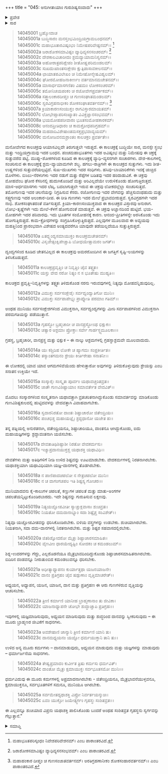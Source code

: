 +++
title = "045: ಅನುಗೀತಾಯಾಂ ಗುರುಶಿಷ್ಯಸಂವಾದಃ"
+++

<details><summary>ಪ್ರವೇಶ</summary>


।।   ಓಂ ಓಂ ನಮೋ ನಾರಾಯಣಾಯ।।   ಶ್ರೀ ವೇದವ್ಯಾಸಾಯ ನಮಃ ।।

ಶ್ರೀ ಕೃಷ್ಣದ್ವೈಪಾಯನ ವೇದವ್ಯಾಸ ವಿರಚಿತ  

**ಶ್ರೀ ಮಹಾಭಾರತ**

**ಅಶ್ವಮೇಧಿಕ ಪರ್ವ**

**ಅಶ್ವಮೇಧಿಕ ಪರ್ವ**

**ಅಧ್ಯಾಯ 45**


</details>

<details><summary>ಸಾರ</summary>
ಕೃಷ್ಣನು ಅರ್ಜುನನಿಗೆ ಮೋಕ್ಷ ವಿಷಯಕ ಗುರು-ಶಿಷ್ಯರ ಸಂವಾದವನ್ನು ಮುಂದುವರಿಸಿ ಹೇಳಿದುದು (1-25).

</details>

> 14045001 ಬ್ರಹ್ಮೋವಾಚ  
14045001a ಬುದ್ಧಿಸಾರಂ ಮನಸ್ತಂಭಮಿಂದ್ರಿಯಗ್ರಾಮಬಂಧನಮ್।  
14045001c ಮಹಾಭೂತಾರವಿಷ್ಕಂಭಂ ನಿಮೇಷಪರಿವೇಷ್ಟನಮ್।।  [^1]  
14045002a ಜರಾಶೋಕಸಮಾವಿಷ್ಟಂ ವ್ಯಾಧಿವ್ಯಸನಸಂಚರಮ್।  [^2]  
14045002c ದೇಶಕಾಲವಿಚಾರೀದಂ ಶ್ರಮವ್ಯಾಯಾಮನಿಸ್ವನಮ್।।  
14045003a ಅಹೋರಾತ್ರಪರಿಕ್ಷೇಪಂ ಶೀತೋಷ್ಣಪರಿಮಂಡಲಮ್।  
14045003c ಸುಖದುಃಖಾಂತಸಂಕ್ಲೇಶಂ ಕ್ಷುತ್ಪಿಪಾಸಾವಕೀಲನಮ್।।  
14045004a ಛಾಯಾತಪವಿಲೇಖಂ ಚ ನಿಮೇಷೋನ್ಮೇಷವಿಹ್ವಲಮ್।  
14045004c ಘೋರಮೋಹಜನಾಕೀರ್ಣಂ ವರ್ತಮಾನಮಚೇತನಮ್।।  
14045005a ಮಾಸಾರ್ಧಮಾಸಗಣಿತಂ ವಿಷಮಂ ಲೋಕಸಂಚರಮ್।  
14045005c ತಮೋನಿಚಯಪಂಕಂ ಚ ರಜೋವೇಗಪ್ರವರ್ತಕಮ್।।  
14045006a ಸತ್ತ್ವಾಲಂಕಾರದೀಪ್ತಂ ಚ ಗುಣಸಂಘಾತಮಂಡಲಮ್।  
14045006c ಸ್ವರವಿಗ್ರಹನಾಭೀಕಂ ಶೋಕಸಂಘಾತವರ್ತನಮ್।।  [^3]  
14045007a ಕ್ರಿಯಾಕಾರಣಸಂಯುಕ್ತಂ ರಾಗವಿಸ್ತಾರಮಾಯತಮ್।  
14045007c ಲೋಭೇಪ್ಸಾಪರಿಸಂಖ್ಯಾತಂ ವಿವಿಕ್ತಜ್ಞಾನಸಂಭವಮ್।।  
14045008a ಭಯಮೋಹಪರೀವಾರಂ ಭೂತಸಂಮೋಹಕಾರಕಮ್।  
14045008c ಆನಂದಪ್ರೀತಿಧಾರಂ ಚ ಕಾಮಕ್ರೋಧಪರಿಗ್ರಹಮ್।।  
14045009a ಮಹದಾದಿವಿಶೇಷಾಂತಮಸಕ್ತಪ್ರಭವಾವ್ಯಯಮ್।  
14045009c ಮನೋಜವನಮಶ್ರಾಂತಂ ಕಾಲಚಕ್ರಂ ಪ್ರವರ್ತತೇ।।

ಮನೋವೇಗದ ಕಾಲಚಕ್ರವು ಆಯಾಸವಿಲ್ಲದೇ ತಿರುಗುತ್ತಲೇ ಇರುತ್ತದೆ. ಈ ಕಾಲಚಕ್ರಕ್ಕೆ ಬುದ್ಧಿಯೇ ಸಾರ, ಮನಸ್ಸೇ ಸ್ಥಂಭ ಮತ್ತು ಇಂದ್ರಿಯಗ್ರಾಮವು ಇದರ ಬಂಧನ. ಪಂಚಮಹಾಭೂತಗಳು ಇದರ ಅವಿಷ್ಕಂಭ ಮತ್ತು ನಿಮೇಷವು ಈ ಚಕ್ರಕ್ಕೆ ಸುತ್ತುವರೆದ ಪಟ್ಟಿ. ಮುಪ್ಪು-ಶೋಕಗಳಿಂದ ಕೂಡಿದ ಈ ಕಾಲಚಕ್ರಕ್ಕೆ ವ್ಯಾಧಿ-ವ್ಯಸನಗಳೇ ಸಂಚಾರಗಳು. ದೇಶ-ಕಾಲಗಳಲ್ಲಿ ಸಂಚರಿಸುವ ಈ ಕಾಲಚಕ್ರಕ್ಕೆ ಶ್ರಮ-ವ್ಯಾಯಾಮಗಳೇ ಶಬ್ಧ. ಹಗಲು-ರಾತ್ರಿಗಳೇ ಈ ಕಾಲಚಕ್ರದ ಸುತ್ತುಗಳು. ಇದು ಶೀತ-ಉಷ್ಣಗಳಿಂದ ಸುತ್ತುವರೆಯಲ್ಪಟ್ಟಿದೆ. ಸುಖ-ದುಃಖಗಳು ಇದರ ಸಂಧಿಗಳು. ಹಸಿವು-ಬಾಯಾರಿಕೆಗಳು ಇದಕ್ಕೆ ಚುಚ್ಚಿದ ಮೊಳೆಗಳು. ಬಿಸಿಲು-ನೆರಳುಗಳು ಇದರ ನಡುಗೆ ಮತ್ತು ರೆಪ್ಪೆಗಳ ಬಡಿತವು ಇದರ ಹಂದಾಡುವಿಕೆ. ಈ ಚಕ್ರವು ಮೋಹವೆಂಬ ಘೋರ ಕೆಸರಿನಲ್ಲಿ ಹುದುಗಿಕೊಂಡಿದೆ ಮತ್ತು ಅರಿವಿಲ್ಲದೆಯೇ ಉರುಳಿಕೊಂಡು ಹೋಗುತ್ತಿರುತ್ತದೆ. ಮಾಸ-ಅರ್ಧಮಾಸಗಳು ಇದರ ಲೆಖ್ಕ. ಬದಲಾಗುತ್ತಲೇ ಇರುವ ಈ ಚಕ್ರವು ಲೋಕದಲ್ಲೆಲ್ಲಾ ಸಂಚರಿಸುತ್ತದೆ. ತಮೋಗುಣವು ಇದರ ಚಲನೆಯನ್ನು ನಿಗ್ರಹಿಸುವ ಕೆಸರು. ರಜೋಗುಣವು ಇದರ ವೇಗವನ್ನು ಹೆಚ್ಚಿಸುವಂಥಹುದು ಮತ್ತು ಸತ್ತ್ವಗುಣವು ಇದರ ಅಲಂಕಾರ-ದೀಪ. ಈ ರೀತಿ ಗುಣಗಳು ಇದರ ಮೇಲೆ ಪ್ರಭಾವಬೀರುತ್ತವೆ. ಸ್ವರವಿಗ್ರಹಗಳೇ ಇದರ ನಾಭಿ. ಶೋಕಸಂಘಾತದಂತೆ ವರ್ತಿಸುತ್ತದೆ. ಕ್ರಿಯಾ-ಕಾರಣಸಂಯುಕ್ತವಾದ ಈ ಕಾಲಚಕ್ರದ ವಿಸ್ತಾರವು ಅನುರಾಗ. ಲೋಭ-ತೃಷ್ಣೆಗಳೇ ಇದು ಮೇಲೆ-ಕೆಳಗೆ ಹೋಗುವಂತೆ ಮಾಡುತ್ತವೆ. ಈ ಚಕ್ರವು ಅಜ್ಞಾನದಿಂದ ಹುಟ್ಟಿದೆ. ಭಯ-ಮೋಹಗಳೇ ಇದರ ಪರಿವಾರವು. ಇದು ಭೂತಗಳ ಸಂಮೋಹನಕ್ಕೆ ಕಾರಣ. ಆನಂದ-ಪ್ರೀತಿಗಳನ್ನೇ ಅರಸಿಕೊಂಡು ಇದು ಹೋಗುತ್ತಿರುತ್ತದೆ. ಕಾಮ-ಕ್ರೋಧಗಳನ್ನು ಸಂಗ್ರಹಿಸಿಕೊಳ್ಳುತ್ತಿರುತ್ತದೆ. ಎಲ್ಲವುಗಳ ಮೂಲವಾದ ಈ ಅವ್ಯಯವು ಮಹತ್ತಿನಿಂದ ಪ್ರಾರಂಭವಾಗಿ ವಿಶೇಷದ ಅಂತ್ಯದವರೆಗೂ ಯಾವುದೇ ತಡೆಯಿಲ್ಲದೆಯೂ ಸುತ್ತುತ್ತಿರುತ್ತದೆ.

> 14045010a ಏತದ್ದ್ವಂದ್ವಸಮಾಯುಕ್ತಂ ಕಾಲಚಕ್ರಮಚೇತನಮ್।  
14045010c ವಿಸೃಜೇತ್ಸಂಕ್ಷಿಪೇಚ್ಚಾಪಿ ಬೋಧಯೇತ್ಸಾಮರಂ ಜಗತ್।।

ದ್ವಂದ್ವಗಳಿಂದ ಕೂಡಿದ ಚೇತನವಿಲ್ಲದ ಈ ಕಾಲಚಕ್ರವು ಅಮರರೊಂದಿಗಿನ ಈ ಜಗತ್ತಿಗೆ ಸೃಷ್ಟಿ-ಲಯಗಳನ್ನು ತಿಳಿಸಿಕೊಡುತ್ತದೆ.

> 14045011a ಕಾಲಚಕ್ರಪ್ರವೃತ್ತಿಂ ಚ ನಿವೃತ್ತಿಂ ಚೈವ ತತ್ತ್ವತಃ।  
14045011c ಯಸ್ತು ವೇದ ನರೋ ನಿತ್ಯಂ ನ ಸ ಭೂತೇಷು ಮುಹ್ಯತಿ।।

ಕಾಲಚಕ್ರದ ಪ್ರವೃತ್ತಿ-ನಿವೃತ್ತಿಗಳನ್ನು ತತ್ತ್ವತಃ ತಿಳಿದುಕೊಂಡ ನರನು ಇರುವವುಗಳಲ್ಲಿ ನಿತ್ಯವೂ ಮೋಹವನ್ನಿಡುವುದಿಲ್ಲ.

> 14045012a ವಿಮುಕ್ತಃ ಸರ್ವಸಂಕ್ಲೇಶೈಃ ಸರ್ವದ್ವಂದ್ವಾತಿಗೋ ಮುನಿಃ।  
14045012c ವಿಮುಕ್ತಃ ಸರ್ವಪಾಪೇಭ್ಯಃ ಪ್ರಾಪ್ನೋತಿ ಪರಮಾಂ ಗತಿಮ್।।

ಅಂಥಹ ಮುನಿಯು ಸರ್ವಸಂಕ್ಲೇಶಗಳಿಂದ ವಿಮುಕ್ತನಾಗಿ, ಸರ್ವದ್ವಂದ್ವಗಳನ್ನು ಮೀರಿ ಸರ್ವಪಾಪಗಳಿಂದ ವಿಮುಕ್ತನಾಗಿ ಪರಮಗತಿಯನ್ನು ಪಡೆಯುತ್ತಾನೆ.

> 14045013a ಗೃಹಸ್ಥೋ ಬ್ರಹ್ಮಚಾರೀ ಚ ವಾನಪ್ರಸ್ಥೋಽಥ ಭಿಕ್ಷುಕಃ।  
14045013c ಚತ್ವಾರ ಆಶ್ರಮಾಃ ಪ್ರೋಕ್ತಾಃ ಸರ್ವೇ ಗಾರ್ಹಸ್ಥ್ಯಮೂಲಕಾಃ।।

ಗ್ರಹಸ್ಥ, ಬ್ರಹ್ಮಚಾರೀ, ವಾನಪ್ರಸ್ಥ ಮತ್ತು ಭಿಕ್ಷುಕ – ಈ ನಾಲ್ಕು ಆಶ್ರಮಗಳಲ್ಲಿ ಗ್ರಹಸ್ಥಾಶ್ರಮವೇ ಮೂಲವಾದುದು.

> 14045014a ಯಃ ಕಶ್ಚಿದಿಹ ಲೋಕೇ ಚ ಹ್ಯಾಗಮಃ ಸಂಪ್ರಕೀರ್ತಿತಃ।  
14045014c ತಸ್ಯಾಂತಗಮನಂ ಶ್ರೇಯಃ ಕೀರ್ತಿರೇಷಾ ಸನಾತನೀ।।

ಈ ಲೋಕದಲ್ಲಿ ಯಾವ ಯಾವ ಆಗಮಗಳಿವೆಯೆಂದು ಹೇಳುತ್ತಾರೋ ಅವುಗಳನ್ನು ತಿಳಿದುಕೊಳ್ಳುವುದು ಶ್ರೇಯಸ್ಸು ಎಂಬ ಸನಾತನ ಉಕ್ತಿಯೇ ಇದೆ.

> 14045015a ಸಂಸ್ಕಾರೈಃ ಸಂಸ್ಕೃತಃ ಪೂರ್ವಂ ಯಥಾವಚ್ಚರಿತವ್ರತಃ।  
14045015c ಜಾತೌ ಗುಣವಿಶಿಷ್ಟಾಯಾಂ ಸಮಾವರ್ತೇತ ವೇದವಿತ್।।

ಮೊದಲು ಸಂಸ್ಕಾರಗಳಿಂದ ಸಂಸ್ಕೃತನಾಗಿ ಯಥಾವತ್ತಾಗಿ ವ್ರತಚರಿತನಾಗಿದ್ದುಕೊಂಡು ಸಮಾವರ್ತವನ್ನು ಮಾಡಿಕೊಂಡು ಗುಣವಿಶಿಷ್ಟಕುಲದಲ್ಲಿ ಹುಟ್ಟಿದವಳನ್ನು ವೇದವತ್ತಾಗಿ ವಿವಾಹವಾಗಬೇಕು.

> 14045016a ಸ್ವದಾರನಿರತೋ ದಾಂತಃ ಶಿಷ್ಟಾಚಾರೋ ಜಿತೇಂದ್ರಿಯಃ।  
14045016c ಪಂಚಭಿಶ್ಚ ಮಹಾಯಜ್ಞೈಃ ಶ್ರದ್ದಧಾನೋ ಯಜೇತ ಹ।।

ತನ್ನ ಪತ್ನಿಯಲ್ಲಿ ಅನುರತನಾಗಿ, ಜಿತೇಂದ್ರಿಯನೂ, ಶಿಷ್ಟಾಚಾರಿಯೂ, ದಾಂತನೂ ಆಗಿದ್ದುಕೊಂಡು, ಐದು ಮಹಾಯಜ್ಞಗಳನ್ನು ಶ್ರದ್ಧಾವಂತನಾಗಿ ಯಜಿಸಬೇಕು.

> 14045017a ದೇವತಾತಿಥಿಶಿಷ್ಟಾಶೀ ನಿರತೋ ವೇದಕರ್ಮಸು।  
14045017c ಇಜ್ಯಾಪ್ರದಾನಯುಕ್ತಶ್ಚ ಯಥಾಶಕ್ತಿ ಯಥಾವಿಧಿ।।

ದೇವತೆಗಳು ಮತ್ತು ಅತಿಥಿಗಳಿಗೆ ನೀಡಿ ಉಳಿದ ಶಿಷ್ಟವನ್ನು ಊಟಮಾಡಬೇಕು. ವೇದಕರ್ಮಗಳಲ್ಲಿ ನಿರತನಾಗಿರಬೇಕು. ಯಥಾಶಕ್ತಿಯಾಗಿ ಯಥಾವಿಧಿಯಾಗಿ ಯಜ್ಞ-ದಾನಗಳಲ್ಲಿ ತೊಡಗಿರಬೇಕು.

> 14045018a ನ ಪಾಣಿಪಾದಚಪಲೋ ನ ನೇತ್ರಚಪಲೋ ಮುನಿಃ।  
14045018c ನ ಚ ವಾಗಂಗಚಪಲ ಇತಿ ಶಿಷ್ಟಸ್ಯ ಗೋಚರಃ।।

ಮುನಿಯಾದವನು ಕೈ-ಕಾಲುಗಳ ಚಪಲತೆ, ಕಣ್ಣುಗಳ ಚಪಲತೆ ಮತ್ತು ಮಾತು-ಅಂಗಗಳ ಚಪಲತೆಯನ್ನಿಟ್ಟುಕೊಂಡಿರಬಾರದು. ಇದೇ ಶಿಷ್ಟನನ್ನು ಗುರುತಿಸುವ ಲಕ್ಷಣವು.

> 14045019a ನಿತ್ಯಯಜ್ಞೋಪವೀತೀ ಸ್ಯಾಚ್ಚುಕ್ಲವಾಸಾಃ ಶುಚಿವ್ರತಃ।  
14045019c ನಿಯತೋ ದಮದಾನಾಭ್ಯಾಂ ಸದಾ ಶಿಷ್ಟೈಶ್ಚ ಸಂವಿಶೇತ್।।

ನಿತ್ಯವೂ ಯಜ್ಞೋಪವೀತವನ್ನು ಧರಿಸಿಕೊಂಡಿರಬೇಕು. ಬಿಳಿಯ ವಸ್ತ್ರಗಳನ್ನು ಉಡಬೇಕು. ಶುಚಿಯಾಗಿರಬೇಕು. ನಿಯತನಾಗಿ, ಸದಾ ದಮ-ದಾನಗಳಲ್ಲಿ ನಿರತನಾಗಿರಬೇಕು. ಮತ್ತು ಶಿಷ್ಟರ ಸಹವಾಸದಲ್ಲಿರಬೇಕು.

> 14045020a ಜಿತಶಿಶ್ನೋದರೋ ಮೈತ್ರಃ ಶಿಷ್ಟಾಚಾರಸಮಾಹಿತಃ।  
14045020c ವೈಣವೀಂ ಧಾರಯೇದ್ಯಷ್ಟಿಂ ಸೋದಕಂ ಚ ಕಮಂಡಲುಮ್।।

ಶಿಶ್ನ-ಉದರಗಳನ್ನು ಗೆದ್ದು, ಎಲ್ಲರೊಡನೆಯೂ ಮೈತ್ರಭಾವದಿಂದಿದ್ದುಕೊಂಡು ಶಿಷ್ಟಾಚಾರಸಮಾಹಿತನಾಗಿರಬೇಕು. ಬಿದಿರಿನ ದಂಡವನ್ನೂ ನೀರುತುಂಬಿದ ಕಮಂಡಲುವನ್ನೂ ಧರಿಸಬೇಕು.

> 14045021a ಅಧೀತ್ಯಾಧ್ಯಾಪನಂ ಕುರ್ಯಾತ್ತಥಾ ಯಜನಯಾಜನೇ।  
14045021c ದಾನಂ ಪ್ರತಿಗ್ರಹಂ ಚೈವ ಷಡ್ಗುಣಾಂ ವೃತ್ತಿಮಾಚರೇತ್।।

ಅಧ್ಯಯನ, ಅಧ್ಯಾಪನ, ಯಜನ, ಯಾಜನ, ದಾನ ಮತ್ತು ಪ್ರತಿಗ್ರಹಣ ಈ ಆರು ಗುಣಗಳಿರುವ ವೃತ್ತಿಯನ್ನು ಆಚರಿಸಬೇಕು.

> 14045022a ತ್ರೀಣಿ ಕರ್ಮಾಣಿ ಯಾನೀಹ ಬ್ರಾಹ್ಮಣಾನಾಂ ತು ಜೀವಿಕಾ।  
14045022c ಯಾಜನಾಧ್ಯಾಪನೇ ಚೋಭೇ ಶುದ್ಧಾಚ್ಚಾಪಿ ಪ್ರತಿಗ್ರಹಃ।।

ಇವುಗಳಲ್ಲಿ ಯಜ್ಞಮಾಡಿಸುವುದು, ಅಧ್ಯಯನ ಮಾಡಿಸುವುದು ಮತ್ತು ಶುದ್ಧರಿಂದ ದಾನವನ್ನು ಸ್ವೀಕರಿಸುವುದು – ಈ ಮೂರು ಬ್ರಾಹ್ಮಣರ ಜೀವಿಕೆಗೆ ಸಾಧನಗಳು.

> 14045023a ಅವಶೇಷಾಣಿ ಚಾನ್ಯಾನಿ ತ್ರೀಣಿ ಕರ್ಮಾಣಿ ಯಾನಿ ತು।  
14045023c ದಾನಮಧ್ಯಯನಂ ಯಜ್ಞೋ ಧರ್ಮಯುಕ್ತಾನಿ ತಾನಿ ತು।।

ಉಳಿದ ಅನ್ಯ ಮೂರು ಕರ್ಮಗಳು – ದಾನಮಾಡುವುದು, ಅಧ್ಯಯನ ಮಾಡುವುದು ಮತ್ತು ಯಜ್ಞಗಳನ್ನು ಮಾಡುವುದು – ಧರ್ಮಾರ್ಜನೆಯ ಸಾಧನಗಳು.

> 14045024a ತೇಷ್ವಪ್ರಮಾದಂ ಕುರ್ವೀತ ತ್ರಿಷು ಕರ್ಮಸು ಧರ್ಮವಿತ್।  
14045024c ದಾಂತೋ ಮೈತ್ರಃ ಕ್ಷಮಾಯುಕ್ತಃ ಸರ್ವಭೂತಸಮೋ ಮುನಿಃ।।

ಧರ್ಮವಿದುವು ಈ ಮೂರು ಕರ್ಮಗಳಲ್ಲಿ ಅಪ್ರಮಾದನಾಗಿರಬೇಕು - ಜಿತೇಂದ್ರಿಯನೂ, ಮೈತ್ರಭಾವನೆಯುಳ್ಳವನೂ, ಕ್ಷಮಾಯುಕ್ತನೂ, ಸರ್ವಭೂತಗಳಿಗೆ ಸಮನೂ, ಮುನಿಯೂ ಆಗಿರಬೇಕು.

> 14045025a ಸರ್ವಮೇತದ್ಯಥಾಶಕ್ತಿ ವಿಪ್ರೋ ನಿರ್ವರ್ತಯನ್ಶುಚಿಃ।  
14045025c ಏವಂ ಯುಕ್ತೋ ಜಯೇತ್ಸ್ವರ್ಗಂ ಗೃಹಸ್ಥಃ ಸಂಶಿತವ್ರತಃ।।

ಈ ಎಲ್ಲವನ್ನೂ ಶುಚಿಯಾದ ವಿಪ್ರನು ಯಥಾಶಕ್ತಿ ಪಾಲಿಸಿಕೊಂಡು ಬಂದರೆ ಅಂಥಹ ಸಂಶಿತವ್ರತ ಗೃಹಸ್ಥನು ಸ್ವರ್ಗವನ್ನು ಗೆಲ್ಲುತ್ತಾನೆ.”


<details><summary>ಸಮಾಪ್ತಿ</summary>

ಇತಿ ಶ್ರೀಮಹಾಭಾರತೇ ಅಶ್ವಮೇಧಿಕಪರ್ವಣಿ ಅನುಗೀತಾಯಾಂ ಗುರುಶಿಷ್ಯಸಂವಾದೇ ಪಂಚಚತ್ವಾರಿಂಶೋಽಧ್ಯಾಯಃ।।  
ಇದು ಶ್ರೀಮಹಾಭಾರತದಲ್ಲಿ ಅಶ್ವಮೇಧಿಕಪರ್ವದಲ್ಲಿ ಅನುಗೀತಾಯಾಂ ಗುರುಶಿಷ್ಯಸಂವಾದ ಎನ್ನುವ ನಲ್ವತ್ತೈದನೇ ಅಧ್ಯಾಯವು.

</details>

[^1]: ಮಹಾಭೂತಪರಿಸ್ಕಂಧಂ ನಿವೇಶಪರಿವೇಶನಮ್।   ಎಂಬ ಪಾಠಾಂತರವಿದೆ.

[^2]: ಜರಾಶೋಕಸಮಾವಿಷ್ಟಂ ವ್ಯಾಧಿವ್ಯಸನಸಂಭವಮ್।   ಎಂಬ ಪಾಠಾಂತರವಿದೆ.

[^3]: ಮಹಾಹಂಕಾರ ದೀಪ್ತಂ ಚ ಗುಣಸಂಜಾತವರ್ತನಮ್।   ಅರತಿಗ್ರಹಣಾನೀಕಂ ಶೋಕಸಂಹಾರವರ್ತನಮ್।।   ಎಂಬ ಪಾಠಾಂತರವಿದೆ.


